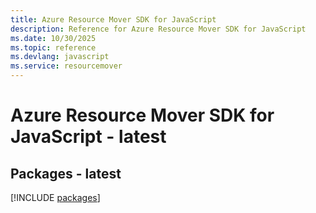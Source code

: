 ```yaml
---
title: Azure Resource Mover SDK for JavaScript
description: Reference for Azure Resource Mover SDK for JavaScript
ms.date: 10/30/2025
ms.topic: reference
ms.devlang: javascript
ms.service: resourcemover
---
```

# Azure Resource Mover SDK for JavaScript - latest
## Packages - latest
[!INCLUDE [packages](resource-mover-index.md)]